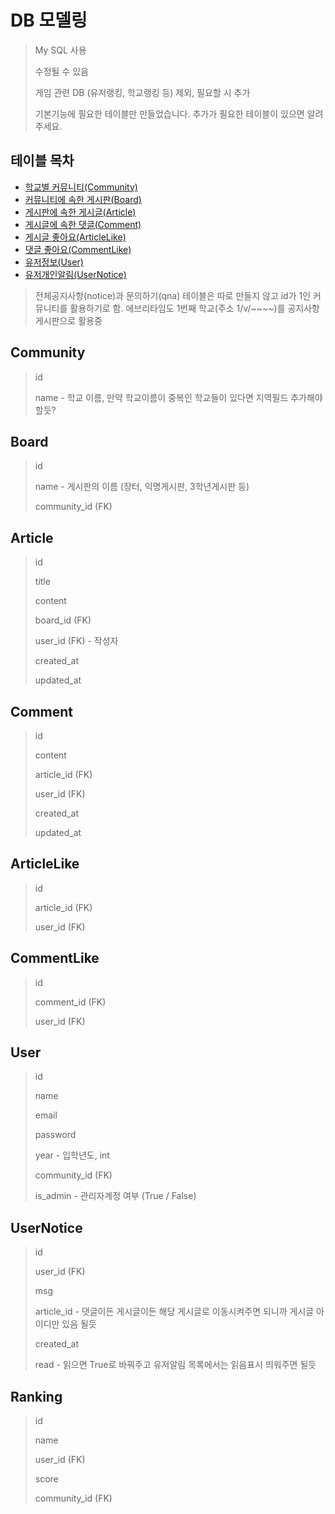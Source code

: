 ﻿# DB 모델링

> My SQL 사용
>
> 수정될 수 있음
>
> 게임 관련 DB (유저랭킹, 학교랭킹 등) 제외, 필요할 시 추가
>
> 기본기능에 필요한 테이블만 만들었습니다. 추가가 필요한 테이블이 있으면 알려주세요.



## 테이블 목차

- [학교별 커뮤니티(Community)](#community)
- [커뮤니티에 속한 게시판(Board)](#board)
- [게시판에 속한 게시글(Article)](#article)
- [게시글에 속한 댓글(Comment)](#comment)
- [게시글 좋아요(ArticleLike)](#articlelike)
- [댓글 좋아요(CommentLike)](#commentlike)
- [유저정보(User)](#user)
- [유저개인알림(UserNotice)](#usernotice)

>  전체공지사항(notice)과 문의하기(qna) 테이블은 따로 만들지 않고 id가 1인 커뮤니티를 활용하기로 함. 에브리타임도 1번째 학교(주소 1/v/~~~~)를 공지사항 게시판으로 활용중



## Community

> id
>
> name - 학교 이름, 만약 학교이름이 중복인 학교들이 있다면 지역필드 추가해야 할듯?



## Board

> id
>
> name - 게시판의 이름 (장터, 익명게시판, 3학년게시판 등)
>
> community_id (FK)



## Article

> id
>
> title
>
> content
>
> board_id (FK)
>
> user_id (FK) - 작성자
>
> created_at
>
> updated_at



## Comment

> id
>
> content
>
> article_id (FK)
>
> user_id (FK)
>
> created_at
>
> updated_at



## ArticleLike

> id
>
> article_id (FK)
>
> user_id (FK)



## CommentLike

> id
>
> comment_id (FK)
>
> user_id (FK)



## User

> id
>
> name
>
> email
>
> password
>
> year - 입학년도, int
>
> community_id (FK)
>
> is_admin - 관리자계정 여부 (True / False)



## UserNotice

> id
>
> user_id (FK)
>
> msg
>
> article_id - 댓글이든 게시글이든 해당 게시글로 이동시켜주면 되니까 게시글 아이디만 있음 될듯
>
> created_at
>
> read - 읽으면 True로 바꿔주고 유저알림 목록에서는 읽음표시 띄워주면 될듯

## Ranking

> id
>
> name
>
> user_id (FK)
>
> score
>
> community_id (FK)
